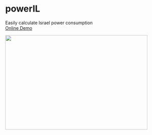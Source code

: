 # powerIL

Easily calculate Israel power consumption  
[Online Demo](https://thewh1teagle.github.io/powerIL/)  

<img src="https://user-images.githubusercontent.com/61390950/166927886-72412fb5-0c55-4ac8-b1ec-f9b4d50becf2.png" width="450" height="300">
